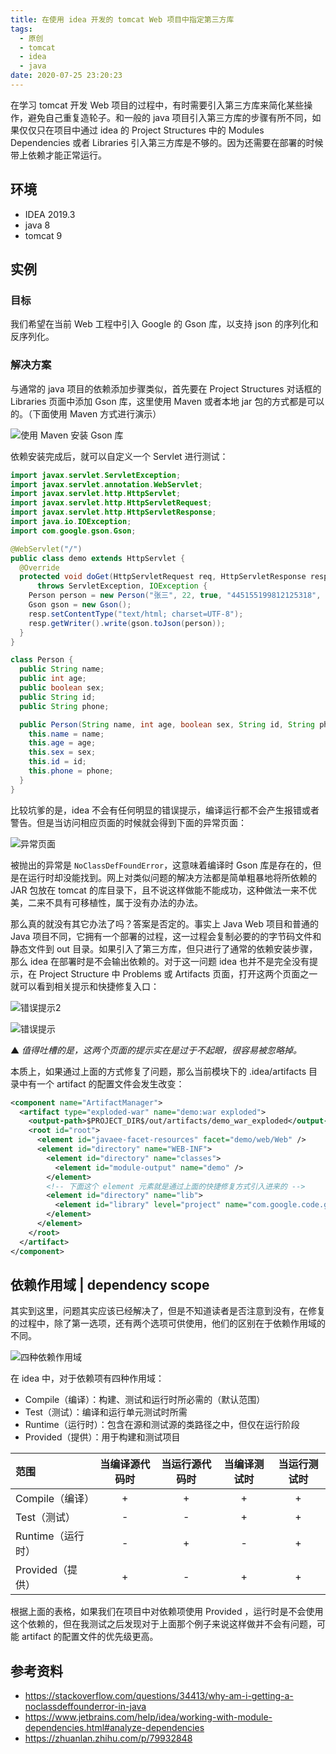 ```yaml
---
title: 在使用 idea 开发的 tomcat Web 项目中指定第三方库
tags:
  - 原创
  - tomcat
  - idea
  - java
date: 2020-07-25 23:20:23
---
```


<!-- more -->

在学习 tomcat 开发 Web 项目的过程中，有时需要引入第三方库来简化某些操作，避免自己重复造轮子。和一般的 java 项目引入第三方库的步骤有所不同，如果仅仅只在项目中通过 idea 的 Project Structures 中的 Modules Dependencies 或者 Libraries 引入第三方库是不够的。因为还需要在部署的时候带上依赖才能正常运行。

## 环境

- IDEA 2019.3
- java 8
- tomcat 9

## 实例

### 目标

我们希望在当前 Web 工程中引入 Google 的 Gson 库，以支持 json 的序列化和反序列化。

### 解决方案

与通常的 java 项目的依赖添加步骤类似，首先要在 Project Structures 对话框的 Libraries 页面中添加 Gson 库，这里使用 Maven 或者本地 jar 包的方式都是可以的。（下面使用 Maven 方式进行演示）

![使用 Maven 安装 Gson 库](specifying-third-party-libraries-in-a-tomcat-web-project-developed-with-idea\jiang_2020-07-24_07-46-32.png)

依赖安装完成后，就可以自定义一个 Servlet 进行测试：

```java
import javax.servlet.ServletException;
import javax.servlet.annotation.WebServlet;
import javax.servlet.http.HttpServlet;
import javax.servlet.http.HttpServletRequest;
import javax.servlet.http.HttpServletResponse;
import java.io.IOException;
import com.google.gson.Gson;

@WebServlet("/")
public class demo extends HttpServlet {
  @Override
  protected void doGet(HttpServletRequest req, HttpServletResponse resp)
      throws ServletException, IOException {
    Person person = new Person("张三", 22, true, "445155199812125318", "13832535364");
    Gson gson = new Gson();
    resp.setContentType("text/html; charset=UTF-8");
    resp.getWriter().write(gson.toJson(person));
  }
}

class Person {
  public String name;
  public int age;
  public boolean sex;
  public String id;
  public String phone;

  public Person(String name, int age, boolean sex, String id, String phone) {
    this.name = name;
    this.age = age;
    this.sex = sex;
    this.id = id;
    this.phone = phone;
  }
}

```

比较坑爹的是，idea 不会有任何明显的错误提示，编译运行都不会产生报错或者警告。但是当访问相应页面的时候就会得到下面的异常页面：

![异常页面](specifying-third-party-libraries-in-a-tomcat-web-project-developed-with-idea/jiang_2020-07-24_08-07-07.png)

被抛出的异常是 `NoClassDefFoundError`，这意味着编译时 Gson 库是存在的，但是在运行时却没能找到。网上对类似问题的解决方法都是简单粗暴地将所依赖的 JAR 包放在 tomcat 的库目录下，且不说这样做能不能成功，这种做法一来不优美，二来不具有可移植性，属于没有办法的办法。

那么真的就没有其它办法了吗？答案是否定的。事实上 Java Web 项目和普通的 Java 项目不同，它拥有一个部署的过程，这一过程会复制必要的的字节码文件和静态文件到 out 目录。如果引入了第三方库，但只进行了通常的依赖安装步骤，那么 idea 在部署时是不会输出依赖的。对于这一问题 idea 也并不是完全没有提示，在 Project Structure 中 Problems 或 Artifacts 页面，打开这两个页面之一就可以看到相关提示和快捷修复入口：

![错误提示2](specifying-third-party-libraries-in-a-tomcat-web-project-developed-with-idea/jiang_2020-07-24_09-37-29.png)

![错误提示](specifying-third-party-libraries-in-a-tomcat-web-project-developed-with-idea/jiang_2020-07-24_08-07-49.png)

▲ *值得吐槽的是，这两个页面的提示实在是过于不起眼，很容易被忽略掉。*

本质上，如果通过上面的方式修复了问题，那么当前模块下的 .idea/artifacts 目录中有一个 artifact 的配置文件会发生改变：

```xml
<component name="ArtifactManager">
  <artifact type="exploded-war" name="demo:war exploded">
    <output-path>$PROJECT_DIR$/out/artifacts/demo_war_exploded</output-path>
    <root id="root">
      <element id="javaee-facet-resources" facet="demo/web/Web" />
      <element id="directory" name="WEB-INF">
        <element id="directory" name="classes">
          <element id="module-output" name="demo" />
        </element>
        <!-- 下面这个 element 元素就是通过上面的快捷修复方式引入进来的 -->
        <element id="directory" name="lib">
          <element id="library" level="project" name="com.google.code.gson:gson:2.8.6" />
        </element>
      </element>
    </root>
  </artifact>
</component>
```

## 依赖作用域 | dependency scope

其实到这里，问题其实应该已经解决了，但是不知道读者是否注意到没有，在修复的过程中，除了第一选项，还有两个选项可供使用，他们的区别在于依赖作用域的不同。

![四种依赖作用域](specifying-third-party-libraries-in-a-tomcat-web-project-developed-with-idea/jiang_2020-07-24_09-49-16.png)

在 idea 中，对于依赖项有四种作用域：

- Compile（编译）：构建、测试和运行时所必需的（默认范围）
- Test（测试）：编译和运行单元测试时所需
- Runtime（运行时）：包含在源和测试源的类路径之中，但仅在运行阶段
- Provided（提供）：用于构建和测试项目
  
| 范围              | 当编译源代码时 | 当运行源代码时 | 当编译测试时 | 当运行测试时 |
| :---------------- | :------------: | :------------: | :----------: | :----------: |
| Compile（编译）   |       +        |       +        |      +       |      +       |
| Test（测试）      |       -        |       -        |      +       |      +       |
| Runtime（运行时） |       -        |       +        |      -       |      +       |
| Provided（提供）  |       +        |       -        |      +       |      +       |

根据上面的表格，如果我们在项目中对依赖项使用 Provided ，运行时是不会使用这个依赖的，但在我测试之后发现对于上面那个例子来说这样做并不会有问题，可能 artifact 的配置文件的优先级更高。

## 参考资料

- https://stackoverflow.com/questions/34413/why-am-i-getting-a-noclassdeffounderror-in-java
- https://www.jetbrains.com/help/idea/working-with-module-dependencies.html#analyze-dependencies
- https://zhuanlan.zhihu.com/p/79932848